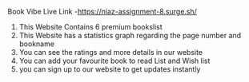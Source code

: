 Book Vibe
Live Link -https://niaz-assignment-8.surge.sh/
1) This Website Contains 6 premium bookslist
2) This Website has a statistics graph regarding the page number and bookname
3) You can see the ratings and more details in our website
4) You can add your favourite book to read List and Wish list
5) you can sign up to our website to get updates instantly
